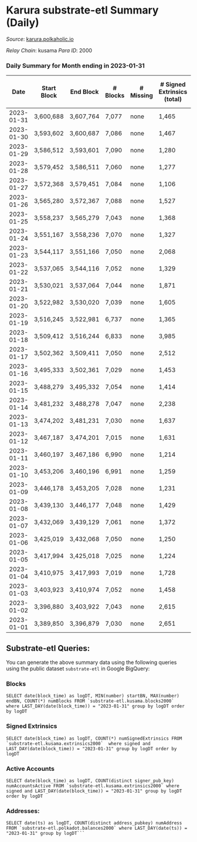 # Karura substrate-etl Summary (Daily)

_Source_: [karura.polkaholic.io](https://karura.polkaholic.io)

*Relay Chain*: kusama
*Para ID*: 2000



### Daily Summary for Month ending in 2023-01-31


| Date | Start Block | End Block | # Blocks | # Missing | # Signed Extrinsics (total) | # Active Accounts | # Addresses with Balances | # Events | # Transfers | # XCM Transfers In | # XCM Transfers Out |
| ---- | ----------- | --------- | -------- | --------- | --------------------------- | ----------------- | ------------------------- | -------- | ----------- | ------------------ | ------------------- |
| 2023-01-31 | 3,600,688 | 3,607,764 | 7,077 | none  | 1,465 | 164 | 94,704 | 61,533 | 1,332 ($518,718.19) | 83 ($37,780.33) | 109 ($80,197.79) |
| 2023-01-30 | 3,593,602 | 3,600,687 | 7,086 | none  | 1,467 | 194 | 94,680 | 61,747 | 1,337 ($231,695.23) | 101 ($44,016.08) | 97 ($68,084.84) |
| 2023-01-29 | 3,586,512 | 3,593,601 | 7,090 | none  | 1,280 | 169 | 94,665 | 60,604 | 1,246 ($223,506.20) | 107 ($55,914.91) | 108 ($57,243.58) |
| 2023-01-28 | 3,579,452 | 3,586,511 | 7,060 | none  | 1,277 | 148 | 94,643 | 60,364 | 1,143 ($290,682.94) | 81 ($43,378.98) | 84 ($47,550.06) |
| 2023-01-27 | 3,572,368 | 3,579,451 | 7,084 | none  | 1,106 | 137 | 94,633 | 58,480 | 904 ($208,901.13) | 93 ($44,768.30) | 96 ($39,560.26) |
| 2023-01-26 | 3,565,280 | 3,572,367 | 7,088 | none  | 1,527 | 140 | 94,620 | 62,411 | 1,444 ($405,321.55) | 108 ($32,930.71) | 96 ($34,404.57) |
| 2023-01-25 | 3,558,237 | 3,565,279 | 7,043 | none  | 1,368 | 145 | 94,609 | 60,691 | 1,207 ($211,913.08) | 93 ($47,440.05) | 125 ($41,144.28) |
| 2023-01-24 | 3,551,167 | 3,558,236 | 7,070 | none  | 1,327 | 161 | 94,594 | 60,771 | 1,208 ($221,971.57) | 126 ($42,808.68) | 153 ($53,906.34) |
| 2023-01-23 | 3,544,117 | 3,551,166 | 7,050 | none  | 2,068 | 164 | 94,584 | 67,644 | 2,190 ($525,023.27) | 192 ($134,900.66) | 194 ($130,108.29) |
| 2023-01-22 | 3,537,065 | 3,544,116 | 7,052 | none  | 1,329 | 141 | 94,569 | 60,952 | 1,374 ($349,063.91) | 103 ($37,822.53) | 127 ($59,981.16) |
| 2023-01-21 | 3,530,021 | 3,537,064 | 7,044 | none  | 1,871 | 191 | 94,551 | 65,946 | 2,052 ($572,721.98) | 130 ($54,165.48) | 158 ($50,211.11) |
| 2023-01-20 | 3,522,982 | 3,530,020 | 7,039 | none  | 1,605 | 158 | 94,529 | 64,041 | 1,733 ($400,458.69) | 179 ($81,634.03) | 188 ($119,170.39) |
| 2023-01-19 | 3,516,245 | 3,522,981 | 6,737 | none  | 1,365 | 139 | 94,509 | 59,539 | 1,386 ($260,616.90) | 164 ($61,405.37) | 167 ($72,371.75) |
| 2023-01-18 | 3,509,412 | 3,516,244 | 6,833 | none  | 3,985 | 177 | 94,497 | 76,526 | 2,245 ($529,931.12) | 279 ($131,704.19) | 258 ($139,504.01) |
| 2023-01-17 | 3,502,362 | 3,509,411 | 7,050 | none  | 2,512 | 215 | 94,484 | 72,129 | 2,654 ($488,014.88) | 307 ($95,390.56) | 313 ($144,892.89) |
| 2023-01-16 | 3,495,333 | 3,502,361 | 7,029 | none  | 1,453 | 157 | 94,461 | 61,695 | 1,458 ($307,256.70) | 102 ($17,791.55) | 111 ($38,297.50) |
| 2023-01-15 | 3,488,279 | 3,495,332 | 7,054 | none  | 1,414 | 175 | 94,445 | 61,829 | 1,439 ($313,845.62) | 115 ($25,088.26) | 118 ($27,852.14) |
| 2023-01-14 | 3,481,232 | 3,488,278 | 7,047 | none  | 2,238 | 172 | 94,427 | 68,636 | 2,265 ($500,317.36) | 163 ($61,491.14) | 206 ($72,718.38) |
| 2023-01-13 | 3,474,202 | 3,481,231 | 7,030 | none  | 1,637 | 208 | 94,408 | 63,256 | 1,677 ($371,844.80) | 106 ($48,914.81) | 117 ($59,872.77) |
| 2023-01-12 | 3,467,187 | 3,474,201 | 7,015 | none  | 1,631 | 194 | 94,388 | 62,227 | 1,414 ($316,059.45) | 87 ($16,340.08) | 131 ($40,180.26) |
| 2023-01-11 | 3,460,197 | 3,467,186 | 6,990 | none  | 1,214 | 168 | 94,368 | 59,086 | 1,092 ($380,333.43) | 85 ($21,866.69) | 118 ($34,730.71) |
| 2023-01-10 | 3,453,206 | 3,460,196 | 6,991 | none  | 1,259 | 148 | 94,349 | 59,267 | 1,026 ($190,541.99) | 92 ($38,474.06) | 100 ($76,674.49) |
| 2023-01-09 | 3,446,178 | 3,453,205 | 7,028 | none  | 1,231 | 146 | 94,332 | 59,739 | 1,138 ($167,596.99) | 113 ($24,113.65) | 132 ($21,615.69) |
| 2023-01-08 | 3,439,130 | 3,446,177 | 7,048 | none  | 1,429 | 132 | 94,318 | 61,135 | 1,246 ($199,061.51) | 102 ($14,219.14) | 135 ($22,104.06) |
| 2023-01-07 | 3,432,069 | 3,439,129 | 7,061 | none  | 1,372 | 142 | 94,302 | 60,216 | 1,024 ($180,908.76) | 110 ($18,036.24) | 102 ($19,634.72) |
| 2023-01-06 | 3,425,019 | 3,432,068 | 7,050 | none  | 1,250 | 157 | 94,284 | 59,899 | 1,213 ($214,053.33) | 67 ($15,081.40) | 84 ($16,437.52) |
| 2023-01-05 | 3,417,994 | 3,425,018 | 7,025 | none  | 1,224 | 140 | 94,265 | 59,213 | 1,067 ($183,352.22) | 64 ($8,924.57) | 93 ($19,715.47) |
| 2023-01-04 | 3,410,975 | 3,417,993 | 7,019 | none  | 1,728 | 163 | 94,255 | 63,738 | 1,719 ($465,032.06) | 96 ($59,013.74) | 140 ($66,764.40) |
| 2023-01-03 | 3,403,923 | 3,410,974 | 7,052 | none  | 1,458 | 157 | 94,244 | 61,442 | 1,379 ($367,461.79) | 69 ($18,958.51) | 96 ($21,926.27) |
| 2023-01-02 | 3,396,880 | 3,403,922 | 7,043 | none  | 2,615 | 193 | 94,231 | 72,270 | 2,845 ($1,011,558.15) | 135 ($43,085.95) | 165 ($73,834.97) |
| 2023-01-01 | 3,389,850 | 3,396,879 | 7,030 | none  | 2,651 | 178 | 94,220 | 71,467 | 2,477 ($789,597.67) | 163 ($51,773.52) | 169 ($55,143.63) |

## Substrate-etl Queries:
You can generate the above summary data using the following queries using the public dataset `substrate-etl` in Google BigQuery:


### Blocks
```
SELECT date(block_time) as logDT, MIN(number) startBN, MAX(number) endBN, COUNT(*) numBlocks FROM `substrate-etl.kusama.blocks2000`  where LAST_DAY(date(block_time)) = "2023-01-31" group by logDT order by logDT
```


### Signed Extrinsics
```
SELECT date(block_time) as logDT, COUNT(*) numSignedExtrinsics FROM `substrate-etl.kusama.extrinsics2000`  where signed and LAST_DAY(date(block_time)) = "2023-01-31" group by logDT order by logDT
```


### Active Accounts
```
SELECT date(block_time) as logDT, COUNT(distinct signer_pub_key) numAccountsActive FROM `substrate-etl.kusama.extrinsics2000` where signed and LAST_DAY(date(block_time)) = "2023-01-31" group by logDT order by logDT
```


### Addresses:
```
SELECT date(ts) as logDT, COUNT(distinct address_pubkey) numAddress FROM `substrate-etl.polkadot.balances2000` where LAST_DAY(date(ts)) = "2023-01-31" group by logDT```

